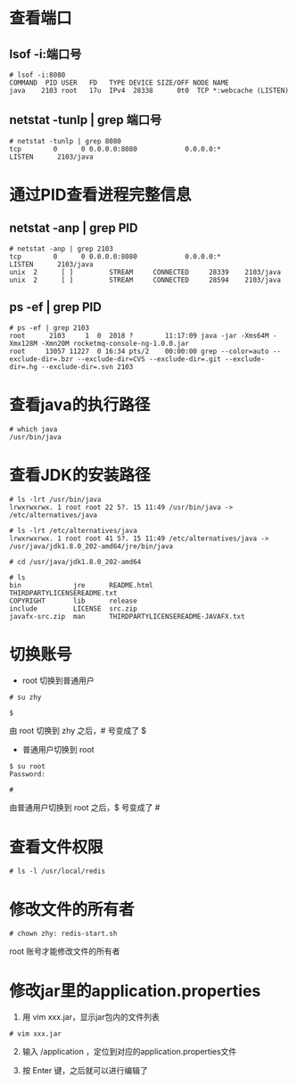 # 查看端口
## lsof -i:端口号
```
# lsof -i:8080
COMMAND  PID USER   FD   TYPE DEVICE SIZE/OFF NODE NAME
java    2103 root   17u  IPv4  28338      0t0  TCP *:webcache (LISTEN)
```

## netstat -tunlp | grep 端口号
```
# netstat -tunlp | grep 8080
tcp        0      0 0.0.0.0:8080            0.0.0.0:*               LISTEN      2103/java
```

# 通过PID查看进程完整信息
## netstat -anp | grep PID
```
# netstat -anp | grep 2103
tcp        0      0 0.0.0.0:8080            0.0.0.0:*               LISTEN      2103/java           
unix  2      [ ]         STREAM     CONNECTED     28339    2103/java            
unix  2      [ ]         STREAM     CONNECTED     28594    2103/java
```

## ps -ef | grep PID
```
# ps -ef | grep 2103
root      2103     1  0  2018 ?        11:17:09 java -jar -Xms64M -Xmx128M -Xmn20M rocketmq-console-ng-1.0.0.jar
root     13057 11227  0 16:34 pts/2    00:00:00 grep --color=auto --exclude-dir=.bzr --exclude-dir=CVS --exclude-dir=.git --exclude-dir=.hg --exclude-dir=.svn 2103
```

# 查看java的执行路径
```
# which java
/usr/bin/java
```

# 查看JDK的安装路径
```
# ls -lrt /usr/bin/java
lrwxrwxrwx. 1 root root 22 5?. 15 11:49 /usr/bin/java -> /etc/alternatives/java

# ls -lrt /etc/alternatives/java
lrwxrwxrwx. 1 root root 41 5?. 15 11:49 /etc/alternatives/java -> /usr/java/jdk1.8.0_202-amd64/jre/bin/java

# cd /usr/java/jdk1.8.0_202-amd64

# ls
bin             jre      README.html                         THIRDPARTYLICENSEREADME.txt
COPYRIGHT       lib      release
include         LICENSE  src.zip
javafx-src.zip  man      THIRDPARTYLICENSEREADME-JAVAFX.txt
```

# 切换账号
- root 切换到普通用户

```
# su zhy

$ 
```
由 root 切换到 zhy 之后，# 号变成了 $

- 普通用户切换到 root

```
$ su root
Password: 

# 
```
由普通用户切换到 root 之后，$ 号变成了 #

# 查看文件权限
```
# ls -l /usr/local/redis
```

# 修改文件的所有者
```
# chown zhy: redis-start.sh
```
root 账号才能修改文件的所有者

# 修改jar里的application.properties
1. 用 vim xxx.jar，显示jar包内的文件列表

```
# vim xxx.jar
```

2. 输入 /application ，定位到对应的application.properties文件

3. 按 Enter 键，之后就可以进行编辑了
